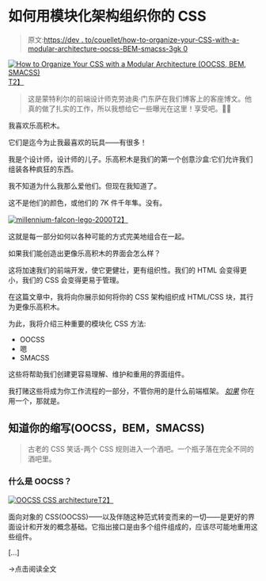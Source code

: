 # 如何用模块化架构组织你的 CSS

> 原文:[https://dev . to/couellet/how-to-organize-your-CSS-with-a-modular-architecture-oocss-BEM-smacss-3gk 0](https://dev.to/couellet/how-to-organize-your-css-with-a-modular-architecture-oocss-bem-smacss-3gk0)

[![How to Organize Your CSS with a Modular Architecture (OOCSS, BEM, SMACSS)](../Images/fc11bb994c6d6a427e804bc185f6bb1f.png)T2】](https://res.cloudinary.com/practicaldev/image/fetch/s--5rg_f6Ud--/c_limit%2Cf_auto%2Cfl_progressive%2Cq_auto%2Cw_880/https://snipcart.com/media/203929/oocss-css-architecture.png)

> 这是蒙特利尔的前端设计师克劳迪奥·门东萨在我们博客上的客座博文。他真的做了扎实的工作，所以我想给它一些曝光在这里！享受吧。🙇‍♂️

我喜欢乐高积木。

它们是迄今为止我最喜欢的玩具——有很多！

我是个设计师，设计师的儿子。乐高积木是我们的第一个创意沙盒:它们允许我们组装各种疯狂的东西。

我不知道为什么我那么爱他们。但现在我知道了。

这不是他们的颜色，或他们的 7K 件千年隼。没有。

[![millennium-falcon-lego-2000](../Images/5318155470ef7ff78755175705130ece.png)T2】](https://res.cloudinary.com/practicaldev/image/fetch/s--GCeuP1s3--/c_limit%2Cf_auto%2Cfl_progressive%2Cq_auto%2Cw_880/https://snipcart.com/media/203928/millennium-falcon-lego-2000.jpg)

这就是每一部分如何以各种可能的方式完美地组合在一起。

如果我们能创造出更像乐高积木的界面会怎么样？

这将加速我们的前端开发，使它更健壮，更有组织性。我们的 HTML 会变得更小，我们的 CSS 会变得更易于管理。

在这篇文章中，我将向你展示如何将你的 CSS 架构组织成 HTML/CSS 块，其行为更像乐高积木。

为此，我将介绍三种重要的模块化 CSS 方法:

*   OOCSS
*   嗯
*   SMACSS

这些将帮助我们创建更容易理解、维护和重用的界面组件。

我打赌这些将成为你工作流程的一部分，不管你用的是什么前端框架。 [*如果*](https://snipcart.com/blog/learn-vanilla-javascript-before-using-js-frameworks) 你在用一个，那就是。

## 知道你的缩写(OOCSS，BEM，SMACSS)

> 古老的 CSS 笑话-两个 CSS 规则进入一个酒吧。一个瓶子落在完全不同的酒吧里。

### 什么是 OOCSS？

[![OOCSS CSS architecture](../Images/fc11bb994c6d6a427e804bc185f6bb1f.png)T2】](https://res.cloudinary.com/practicaldev/image/fetch/s--5rg_f6Ud--/c_limit%2Cf_auto%2Cfl_progressive%2Cq_auto%2Cw_880/https://snipcart.com/media/203929/oocss-css-architecture.png)

面向对象的 CSS(OOCSS)——以及伴随这种范式转变而来的一切——是更好的界面设计和开发的概念基础。它指出接口是由多个组件组成的，应该尽可能地重用这些组件。

[...]

→点击阅读全文